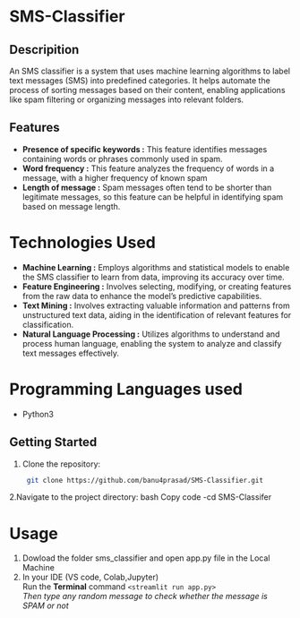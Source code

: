 # SMS-Classifier

## Descripition
An SMS classifier is a system that uses machine learning algorithms to label text messages (SMS) into predefined categories. It helps automate the process of sorting messages based on their content, enabling applications like spam filtering or organizing messages into relevant folders.

## Features
- **Presence of specific keywords :** This feature identifies messages containing words or phrases commonly used in spam.
-  **Word frequency :** This feature analyzes the frequency of words in a message, with a higher frequency of known spam
-  **Length of message :** Spam messages often tend to be shorter than legitimate messages, so this feature can be helpful in identifying spam based on message length.

# Technologies Used
- **Machine Learning :**  Employs algorithms and statistical models to enable the SMS classifier to learn from data, improving its accuracy over time.
- **Feature Engineering :** Involves selecting, modifying, or creating features from the raw data to enhance the model’s predictive capabilities.
- **Text Mining :** Involves extracting valuable information and patterns from unstructured text data, aiding in the identification of relevant features for classification.
- **Natural Language Processing :** Utilizes algorithms to understand and process human language, enabling the system to analyze and classify text messages effectively.

# Programming Languages used
- Python3

## Getting Started
1. Clone the repository:
   ```bash
    git clone https://github.com/banu4prasad/SMS-Classifier.git
2.Navigate to the project directory:
bash
Copy code
-cd SMS-Classifer

# Usage
1. Dowload the folder sms_classifier and open app.py file in the Local Machine
2. In your IDE (VS code, Colab,Jupyter)
   <br>Run the <b>Terminal</b> command `<streamlit run app.py>`
<br><i>Then type any random message to check whether the message is SPAM or not<i>

